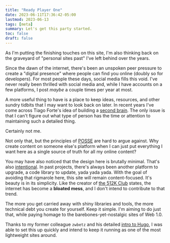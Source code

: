 ```yaml
---
title: "Ready Player One"
date: 2023-06-11T17:36:42-05:00
lastmod: 2023-06-13
tags: [meta]
summary: Let's get this party started.
toc: false
draft: false
---
```


As I'm putting the finishing touches on this site, I'm also thinking back on the graveyard of "personal sites past" I've left behind over the years. 

Since the dawn of the internet, there's been an unspoken peer pressure to create a "digital presence" where people can find you online (doubly so for developers). For most people these days, social media fills this void. I've never really been thrilled with social media and, while I have accounts on a few platforms, I post *maybe* a couple times per year at most.

A more useful thing to have is a place to keep ideas, resources, and other sundry tidbits that I may want to look back on later. In recent years I've come across Tiago Forte's idea of building a [second brain](https://fortelabs.com/blog/basboverview/). The only issue is that I can't figure out what type of person has the time or attention to maintaining such a detailed thing.

Certainly not me.

Not only that, but the principles of [POSSE](https://indieweb.org/POSSE) are hard to argue against. Why create content on someone else's platform when I can just put everything I want here as a single source of truth for all my online content?

You may have also noticed that the design here is brutally minimal. That's also [intentional](https://thewebisfucked.com/). In past projects, there's always been another platform to upgrade, a code library to update, yada yada yada. With the goal of avoiding that rigmarole here, this site will remain content-focused. It's beauty is in its simplicity. Like the creator of [the 512K Club](https://512kb.club) states, the internet has become a __bloated mess__, and I don't intend to contribute to that trend.

The more you get carried away with shiny libraries and tools, the more technical debt you create for yourself. Keep it simple. I'm aiming to do just that, while paying homage to the barebones-yet-nostalgic sites of Web 1.0.

Thanks to my former colleague `zwbetz` and his detailed [intro to Hugo](https://zwbetz.com/make-a-hugo-blog-from-scratch/), I was able to set this up quickly and intend to keep it running as one of the most lightweight sites around.